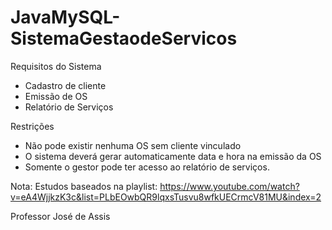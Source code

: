 # JavaMySQL-SistemaGestaodeServicos
 

Requisitos do Sistema
- Cadastro de cliente
- Emissão de OS
- Relatório de Serviços

Restrições

- Não pode existir nenhuma OS sem cliente vinculado
- O sistema deverá gerar automaticamente data e hora na emissão da OS
- Somente o gestor pode ter acesso ao relatório de serviços.



Nota: Estudos baseados na playlist: https://www.youtube.com/watch?v=eA4WjjkzK3c&list=PLbEOwbQR9lqxsTusvu8wfkUECrmcV81MU&index=2

Professor José de Assis

